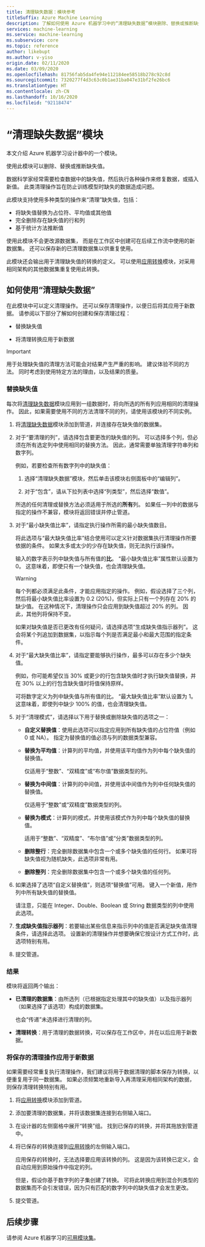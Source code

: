 ```yaml
---
title: 清理缺失数据：模块参考
titleSuffix: Azure Machine Learning
description: 了解如何使用 Azure 机器学习中的“清理缺失数据”模块删除、替换或推断缺失值。
services: machine-learning
ms.service: machine-learning
ms.subservice: core
ms.topic: reference
author: likebupt
ms.author: v-yiso
origin.date: 02/11/2020
ms.date: 03/09/2020
ms.openlocfilehash: 81756fab5da4fe94e112184ee58518b278c92c8d
ms.sourcegitcommit: 7320277f4d3c63c0b1ae31ba047e31bf2fe26bc6
ms.translationtype: HT
ms.contentlocale: zh-CN
ms.lasthandoff: 10/16/2020
ms.locfileid: "92118474"
---
```

# <a name="clean-missing-data-module"></a>“清理缺失数据”模块

本文介绍 Azure 机器学习设计器中的一个模块。

使用此模块可以删除、替换或推断缺失值。 

数据科学家经常需要检查数据中的缺失值，然后执行各种操作来修复数据，或插入新值。 此类清理操作旨在防止训练模型时缺失的数据造成问题。 

此模块支持使用多种类型的操作来“清理”缺失值，包括：

+ 将缺失值替换为占位符、平均值或其他值
+ 完全删除存在缺失值的行和列
+ 基于统计方法推断值


使用此模块不会更改源数据集， 而是在工作区中创建可在后续工作流中使用的新数据集。 还可以保存新的已清理数据集以供重复使用。

此模块还会输出用于清理缺失值的转换的定义。 可以使用[应用转换](./apply-transformation.md)模块，对采用相同架构的其他数据集重复使用此转换。  

## <a name="how-to-use-clean-missing-data"></a>如何使用“清理缺失数据”

在此模块中可以定义清理操作。 还可以保存清理操作，以便日后将其应用于新数据。 请参阅以下部分了解如何创建和保存清理过程： 
 
+ 替换缺失值
  
+ 将清理转换应用于新数据
 
> [!IMPORTANT]
> 用于处理缺失值的清理方法可能会对结果产生严重的影响。 建议体验不同的方法。 同时考虑到使用特定方法的理由，以及结果的质量。

### <a name="replace-missing-values"></a>替换缺失值  

每次将[清理缺失数据](./clean-missing-data.md)模块应用到一组数据时，将向所选的所有列应用相同的清理操作。 因此，如果需要使用不同的方法清理不同的列，请使用该模块的不同实例。

1.  将[清理缺失数据](./clean-missing-data.md)模块添加到管道，并连接存在缺失值的数据集。  
  
2.  对于“要清理的列”，请选择包含要更改的缺失值的列。 可以选择多个列，但必须在所有选定列中使用相同的替换方法。 因此，通常需要单独清理字符串列和数字列。

    例如，若要检查所有数字列中的缺失值：

    1. 选择“清理缺失数据”模块，然后单击该模块右侧面板中的“编辑列”。

    3. 对于“包含”，请从下拉列表中选择“列类型”，然后选择“数值”。   
  
    所选的任何清理或替换方法必须适用于所选的**所有**列。 如果任一列中的数据与指定的操作不兼容，模块将返回错误并停止管道。
  
3.  对于“最小缺失值比率”，请指定执行操作所需的最小缺失值数目。  
  
    将此选项与“最大缺失值比率”结合使用可以定义针对数据集执行清理操作所要依据的条件。 如果太多或太少的少存在缺失值，则无法执行该操作。 
  
    输入的数字表示列中缺失值与所有值的**比**。 “最小缺失值比率”属性默认设置为 0。 这意味着，即使只有一个缺失值，也会清理缺失值。 

    > [!WARNING]
    > 每个列都必须满足此条件，才能应用指定的操作。 例如，假设选择了三个列，然后将最小缺失值比率设置为 0.2 (20%)，但实际上只有一个列存在 20% 的缺少值。 在这种情况下，清理操作只会应用到缺失值超过 20% 的列。 因此，其他列将保持不变。
    > 
    > 如果对缺失值是否已更改有任何疑问，请选择选项“生成缺失值指示器列”。 这会将某个列追加到数据集，以指示每个列是否满足最小和最大范围的指定条件。  
  
4. 对于“最大缺失值比率”，请指定要能够执行操作，最多可以存在多少个缺失值。   
  
    例如，你可能希望仅当 30% 或更少的行包含缺失值时才执行缺失值替换，并在 30% 以上的行包含缺失值时将值保持原样。  
  
    可将数字定义为列中缺失值与所有值的比。 “最大缺失值比率”默认设置为 1。 这意味着，即使列中缺少 100% 的值，也会清理缺失值。  
  
   
  
5. 对于“清理模式”，请选择以下用于替换或删除缺失值的选项之一：  
  
  
    + **自定义替换值**：使用此选项可以指定应用到所有缺失值的占位符值（例如 0 或 NA）。 指定为替换值的值必须与列的数据类型兼容。
  
    + **替换为平均值**：计算列的平均值，并使用该平均值作为列中每个缺失值的替换值。  
  
        仅适用于“整数”、“双精度”或“布尔值”数据类型的列。  
  
    + **替换为中间值**：计算列的中间值，并使用该中间值作为列中任何缺失值的替换值。  
  
        仅适用于“整数”或“双精度”数据类型的列。 
  
    + **替换为模式**：计算列的模式，并使用该模式作为列中每个缺失值的替换值。  
  
        适用于“整数”、“双精度”、“布尔值”或“分类”数据类型的列。 
  
    + **删除整行**：完全删除数据集中包含一个或多个缺失值的任何行。 如果可将缺失值视为随机缺失，此选项非常有用。  
  
    + **删除整列**：完全删除数据集中包含一个或多个缺失值的任何列。  
  
    
  
6. 如果选择了选项“自定义替换值”，则选项“替换值”可用。  键入一个新值，用作列中所有缺失值的替换值。  
  
    请注意，只能在 Integer、Double、Boolean 或 String 数据类型的列中使用此选项。
  
7. **生成缺失值指示器列**：若要输出某些信息来指示列中的值是否满足缺失值清理条件，请选择此选项。 设置新的清理操作并想要确保它按设计方式工作时，此选项特别有用。
  
8. 提交管道。

### <a name="results"></a>结果

模块将返回两个输出：  

-   **已清理的数据集**：由所选列（已根据指定处理其中的缺失值）以及指示器列（如果选择了该选项）构成的数据集。  

    也会“传递”未选择进行清理的列。  
  
-  **清理转换**：用于清理的数据转换，可以保存在工作区中，并在以后应用于新数据。

### <a name="apply-a-saved-cleaning-operation-to-new-data"></a>将保存的清理操作应用于新数据  

如果需要经常重复执行清理操作，我们建议将用于数据清理的脚本保存为转换，以便重复用于同一数据集。 如果必须频繁地重新导入再清理采用相同架构的数据，则保存清理转换特别有用。  
      
1.  将[应用转换](./apply-transformation.md)模块添加到管道。  
  
2.  添加要清理的数据集，并将该数据集连接到右侧输入端口。  
  
3.  在设计器的左侧窗格中展开“转换”组。 找到已保存的转换，并将其拖放到管道中。  

4.  将已保存的转换连接到[应用转换](./apply-transformation.md)的左侧输入端口。 

    应用保存的转换时，无法选择要应用该转换的列。 这是因为该转换已定义，会自动应用到原始操作中指定的列。

    但是，假设你基于数字列的子集创建了转换。 可将此转换应用到混合列类型的数据集而不会引发错误，因为只有匹配的数字列中的缺失值才会发生更改。

6.  提交管道。  

## <a name="next-steps"></a>后续步骤

请参阅 Azure 机器学习的[可用模块集](module-reference.md)。 